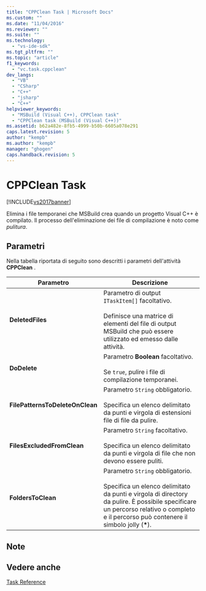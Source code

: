 ```yaml
---
title: "CPPClean Task | Microsoft Docs"
ms.custom: ""
ms.date: "11/04/2016"
ms.reviewer: ""
ms.suite: ""
ms.technology: 
  - "vs-ide-sdk"
ms.tgt_pltfrm: ""
ms.topic: "article"
f1_keywords: 
  - "vc.task.cppclean"
dev_langs: 
  - "VB"
  - "CSharp"
  - "C++"
  - "jsharp"
  - "C++"
helpviewer_keywords: 
  - "MSBuild (Visual C++), CPPClean task"
  - "CPPClean task (MSBuild (Visual C++))"
ms.assetid: b62a482e-8fb5-4999-b50b-6605a078e291
caps.latest.revision: 5
author: "kempb"
ms.author: "kempb"
manager: "ghogen"
caps.handback.revision: 5
---
```

# CPPClean Task
[!INCLUDE[vs2017banner](../code-quality/includes/vs2017banner.md)]

Elimina i file temporanei che MSBuild crea quando un progetto Visual C\+\+ è compilato.  Il processo dell'eliminazione dei file di compilazione è noto come *pulitura*.  
  
## Parametri  
 Nella tabella riportata di seguito sono descritti i parametri dell'attività **CPPClean** .  
  
|Parametro|Descrizione|  
|---------------|-----------------|  
|**DeletedFiles**|Parametro di output `ITaskItem[]` facoltativo.<br /><br /> Definisce una matrice di elementi del file di output MSBuild che può essere utilizzato ed emesso dalle attività.|  
|**DoDelete**|Parametro **Boolean** facoltativo.<br /><br /> Se `true`, pulire i file di compilazione temporanei.|  
|**FilePatternsToDeleteOnClean**|Parametro `String` obbligatorio.<br /><br /> Specifica un elenco delimitato da punti e virgola di estensioni file di file da pulire.|  
|**FilesExcludedFromClean**|Parametro `String` facoltativo.<br /><br /> Specifica un elenco delimitato da punti e virgola di file che non devono essere puliti.|  
|**FoldersToClean**|Parametro `String` obbligatorio.<br /><br /> Specifica un elenco delimitato da punti e virgola di directory da pulire.  È possibile specificare un percorso relativo o completo e il percorso può contenere il simbolo jolly \(**\***\).|  
  
## Note  
  
## Vedere anche  
 [Task Reference](../msbuild/msbuild-task-reference.md)